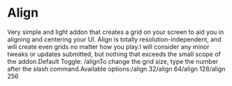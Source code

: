 # Align

Very simple and light addon that creates a grid on your screen to aid you in aligning and centering your UI. Align is totally resolution-independent, and will create even grids no matter how you play.I will consider any minor tweaks or updates submitted, but nothing that exceeds the small scope of the addon.Default Toggle: /alignTo change the grid size, type the number after the slash command.Available options:/align 32/align 64/align 128/align 256
